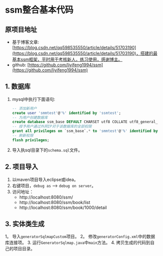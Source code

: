 # ssm整合基本代码
## 原项目地址	
- 基于博客文章:[https://blog.csdn.net/qq598535550/article/details/51703190](https://blog.csdn.net/qq598535550/article/details/51703190)，搭建的最基本ssm框架，平时用于考核新人，练习使用，感谢博主。		
- github:	[https://github.com/liyifeng1994/ssm](https://github.com/liyifeng1994/ssm)	

## 1. 数据库
1. mysql中执行下面语句:	
	```sql
	-- 添加新用户
	create user 'smmtest'@'%' identified by 'ssmtest';
	-- 为用户创建数据库
	create database ssm_base DEFAULT CHARSET utf8 COLLATE utf8_general_ci;
	-- 授予用户通过外网IP对于该数据库的全部权限
	grant all privileges on `ssm_base`.* to 'smmtest'@'%' identified by 'smmtest';
	-- 刷新权限
	flush privileges;
	```		
2. 导入执sql目录下的`schema.sql`文件。

## 2. 项目导入
1. 以maven项目导入eclipse或idea。
2. 右键项目，`debug as` --> `debug on server`。
3. 访问地址：		
	- http://localhost:8080/ssm/	
	- http://localhost:8080/ssm/book/list	
	- http://localhost:8080/ssm/book/1000/detail	

## 3. 实体类生成
1。 导入`generatorSqlmapCustom`项目。
2。 修改`generatorConfig.xml`中的数据库连接项。
3. 运行`GeneratorSqlmap.java`中`main`方法。
4. 拷贝生成的代码到自己的项目目录。